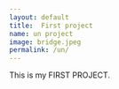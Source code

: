 ```yaml
---
layout: default
title:  First project
name: un project
image: bridge.jpeg
permalink: /un/
---
```


This is my FIRST PROJECT.
